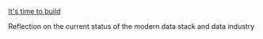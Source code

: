 [It's time to build](https://benn.substack.com/p/its-time-to-build)

Reflection on the current status of the modern data stack and data industry 